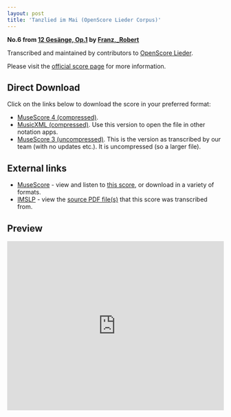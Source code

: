 ```yaml
---
layout: post
title: 'Tanzlied im Mai (OpenScore Lieder Corpus)'
---
```


__No.6 from [12 Gesänge, Op.1](https://fourscoreandmore.org/openscore/lieder/Franz,_Robert/12_Ges%C3%A4nge,_Op.1/) by [Franz,_Robert](https://fourscoreandmore.org/openscore/lieder/Franz,_Robert)__

Transcribed and maintained by contributors to [OpenScore Lieder].

Please visit the [official score page] for more information.

[official score page]: https://musescore.com/openscore-lieder-corpus/scores/5667967
[OpenScore Lieder]: https://musescore.com/openscore-lieder-corpus

## Direct Download

Click on the links below to download the score in your preferred format:
- [MuseScore 4 (compressed)](https://fourscoreandmore.org/openscore/lieder/Franz,_Robert/12_Ges%C3%A4nge,_Op.1/06_Tanzlied_im_Mai.mscz).
- [MusicXML (compressed)](https://fourscoreandmore.org/openscore/lieder/Franz,_Robert/12_Ges%C3%A4nge,_Op.1/06_Tanzlied_im_Mai.mxl). Use this version to open the file in other notation apps.
- [MuseScore 3 (uncompressed)](https://raw.githubusercontent.com/OpenScore/Lieder/refs/heads/main/scores/Franz,_Robert/12_Ges%C3%A4nge,_Op.1/06_Tanzlied_im_Mai/lc5667967.mscx). This is the version as transcribed by our team (with no updates etc.). It is uncompressed (so a larger file).

## External links

- [MuseScore] - view and listen to [this score][MuseScore], or download in a variety of formats.
- [IMSLP] - view the [source PDF file(s)][IMSLP] that this score was transcribed from.

[MuseScore]: https://musescore.com/score/5667967
[IMSLP]: https://imslp.org/wiki/Special:ReverseLookup/89796

## Preview

<iframe width="100%" height="394" src="https://musescore.com/openscore-lieder-corpus/scores/5667967/embed" frameborder="0" allowfullscreen allow="autoplay; fullscreen"></iframe>
